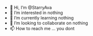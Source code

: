 - 👋 Hi, I’m @StarryAva
- 👀 I’m interested in nothing
- 🌱 I’m currently learning nothing
- 💞️ I’m looking to collaborate on nothing
- 📫 How to reach me ... you dont

<!---
StarryAva/StarryAva is a ✨ special ✨ repository because its `README.md` (this file) appears on your GitHub profile.
You can click the Preview link to take a look at your changes.
--->
